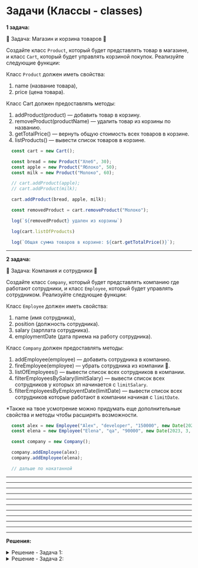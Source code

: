 # Задачи (Классы - classes)

**1 задача:**

🧲 Задача: Магазин и корзина товаров 🧲

Создайте класс `Product`, который будет представлять товар в магазине, и класс `Cart`, 
который будет управлять корзиной покупок. Реализуйте следующие функции:

Класс `Product` должен иметь свойства:

1) name (название товара),
2) price (цена товара).

Класс Cart должен предоставлять методы:

1) addProduct(product) — добавить товар в корзину.
2) removeProduct(productName) — удалить товар из корзины по названию.
3) getTotalPrice() — вернуть общую стоимость всех товаров в корзине.
4) listProducts() — вывести список товаров в корзине.
 
```JavaScript
  const cart = new Cart();

  const bread = new Product("Хлеб", 30);
  const apple = new Product("Яблоко", 50);
  const milk = new Product("Молоко", 60);

  // cart.addProduct(apple);
  // cart.addProduct(milk);

  cart.addProduct(bread, apple, milk);

  const removedProduct = cart.removeProduct("Молоко");

  log(`${removedProduct} удален из корзины`)

  log(cart.listOfProducts)

  log(`Общая сумма товаров в корзине: ${cart.getTotalPrice()}`);
```

<hr/>

**2 задача:**

🧲 Задача: Компания и сотрудники 🧲

Создайте класс `Company`, который будет представлять компанию где работают сотрудники, и класс `Employee`, 
который будет управлять сотрудником. Реализуйте следующие функции:

Класс `Employee` должен иметь свойства:

1) name (имя сотрудника),
2) position (должность сотрудника).
3) salary (зарплата сотрудника).
3) employmentDate (дата приема на работу сотрудника).

Класс `Company` должен предоставлять методы:

1) addEmployee(employee) — добавить сотрудника в компанию.
2) fireEmployee(employee) — убрать сотрудника из компании 😬.
3) listOfEmployees() — вывести список всех сотрудников в компании.
4) filterEmployeesBySalary(limitSalary) — вывести список всех сотрудников у которых зп начинается с `limitSalary`.
5) filterEmployeesByEmployentDate(limitDate) — вывести список всех сотрудников которые работают в компании начиная с `limitDate`.

*Также на твое усмотрение можно придумать еще дополнительные свойства и методы чтобы расширять возможности.

```JavaScript
  const alex = new Employee("Alex", "developer", "150000", new Date(2022, 2, 5));
  const elena = new Employee("Elena", "qa", "90000", new Date(2023, 3, 7));

  const company = new Company();

  company.addEmployee(alex);
  company.addEmployee(elena);

  // дальше по накатанной
```


<hr/>


<hr/>
<hr/>
<hr/>
<hr/>
<hr/>
<hr/>
<hr/>
<hr/>
<hr/>
<hr/>

**Решения:**

<details>
    <summary>Решение - Задача 1: </summary>

```
  Решение смотри в 42 уроке 2 модуля Frontender[1.0]
```
</details>

<details>
    <summary>Решение - Задача 2: </summary>

```
  Решение похоже на первую задачу, тут подумай 😊
```
</details>
